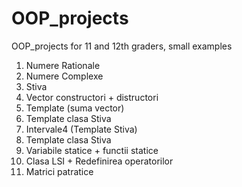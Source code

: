# OOP_projects

OOP_projects for 11 and 12th graders, small examples

01. Numere Rationale
02. Numere Complexe
03. Stiva
04. Vector constructori + distructori
05. Template (suma vector)
06. Template clasa Stiva
07. Intervale4 (Template Stiva)
08. Template clasa Stiva
09. Variabile statice + functii statice
10. Clasa LSI + Redefinirea operatorilor
11. Matrici patratice
